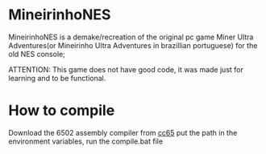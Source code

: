 # MineirinhoNES

MineirinhoNES is a demake/recreation of the original pc game Miner Ultra Adventures(or Mineirinho Ultra Adventures in brazillian portuguese) for the old NES console;

ATTENTION: This game does not have good code, it was made just for learning and to be functional.

# How to compile

Download the 6502 assembly compiler from [cc65](https://cc65.github.io/) put the path in the environment variables, run the compile.bat file